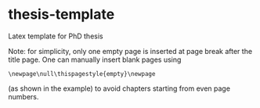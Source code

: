 # thesis-template
Latex template for PhD thesis

Note: for simplicity, only one empty page is inserted at page break after the title page. One can manually insert blank pages using 
```
\newpage\null\thispagestyle{empty}\newpage
``` 
(as shown in the example) to avoid chapters starting from even page numbers.
